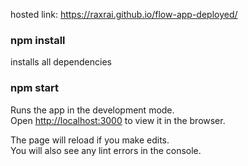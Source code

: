 hosted link: https://raxrai.github.io/flow-app-deployed/


### npm install
installs all dependencies


### npm start

Runs the app in the development mode.<br />
Open [http://localhost:3000](http://localhost:3000) to view it in the browser.

The page will reload if you make edits.<br />
You will also see any lint errors in the console.
